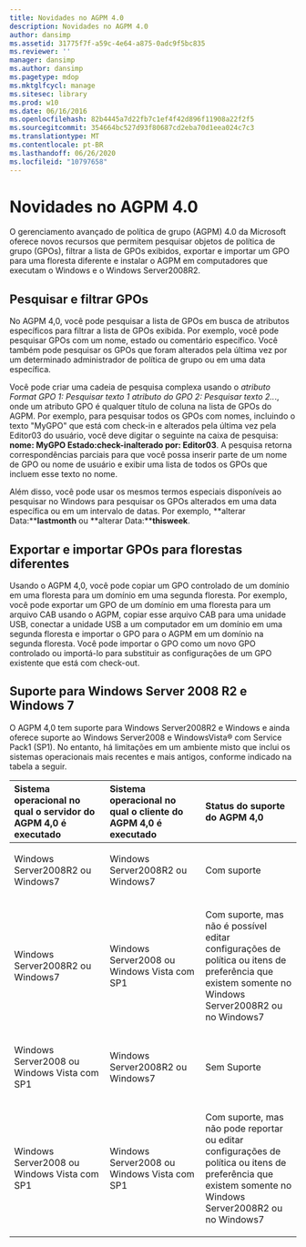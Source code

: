 ```yaml
---
title: Novidades no AGPM 4.0
description: Novidades no AGPM 4.0
author: dansimp
ms.assetid: 31775f7f-a59c-4e64-a875-0adc9f5bc835
ms.reviewer: ''
manager: dansimp
ms.author: dansimp
ms.pagetype: mdop
ms.mktglfcycl: manage
ms.sitesec: library
ms.prod: w10
ms.date: 06/16/2016
ms.openlocfilehash: 82b4445a7d22fb7c1ef4f42d896f11908a22f2f5
ms.sourcegitcommit: 354664bc527d93f80687cd2eba70d1eea024c7c3
ms.translationtype: MT
ms.contentlocale: pt-BR
ms.lasthandoff: 06/26/2020
ms.locfileid: "10797658"
---
```

# Novidades no AGPM 4.0


O gerenciamento avançado de política de grupo (AGPM) 4.0 da Microsoft oferece novos recursos que permitem pesquisar objetos de política de grupo (GPOs), filtrar a lista de GPOs exibidos, exportar e importar um GPO para uma floresta diferente e instalar o AGPM em computadores que executam o Windows e o Windows Server2008R2.

## Pesquisar e filtrar GPOs


No AGPM 4,0, você pode pesquisar a lista de GPOs em busca de atributos específicos para filtrar a lista de GPOs exibida. Por exemplo, você pode pesquisar GPOs com um nome, estado ou comentário específico. Você também pode pesquisar os GPOs que foram alterados pela última vez por um determinado administrador de política de grupo ou em uma data específica.

Você pode criar uma cadeia de pesquisa complexa usando o *atributo Format GPO 1: Pesquisar texto 1 atributo do GPO 2: Pesquisar texto 2..*., onde um atributo GPO é qualquer título de coluna na lista de GPOs do AGPM. Por exemplo, para pesquisar todos os GPOs com nomes, incluindo o texto "MyGPO" que está com check-in e alterados pela última vez pela Editor03 do usuário, você deve digitar o seguinte na caixa de pesquisa: **nome: MyGPO Estado:****check-in****alterado por: Editor03**. A pesquisa retorna correspondências parciais para que você possa inserir parte de um nome de GPO ou nome de usuário e exibir uma lista de todos os GPOs que incluem esse texto no nome.

Além disso, você pode usar os mesmos termos especiais disponíveis ao pesquisar no Windows para pesquisar os GPOs alterados em uma data específica ou em um intervalo de datas. Por exemplo, **alterar Data:****lastmonth** ou **alterar Data:****thisweek**.

## Exportar e importar GPOs para florestas diferentes


Usando o AGPM 4,0, você pode copiar um GPO controlado de um domínio em uma floresta para um domínio em uma segunda floresta. Por exemplo, você pode exportar um GPO de um domínio em uma floresta para um arquivo CAB usando o AGPM, copiar esse arquivo CAB para uma unidade USB, conectar a unidade USB a um computador em um domínio em uma segunda floresta e importar o GPO para o AGPM em um domínio na segunda floresta. Você pode importar o GPO como um novo GPO controlado ou importá-lo para substituir as configurações de um GPO existente que está com check-out.

## Suporte para Windows Server 2008 R2 e Windows 7


O AGPM 4,0 tem suporte para Windows Server2008R2 e Windows e ainda oferece suporte ao Windows Server2008 e WindowsVista® com Service Pack1 (SP1). No entanto, há limitações em um ambiente misto que inclui os sistemas operacionais mais recentes e mais antigos, conforme indicado na tabela a seguir.

<table>
<colgroup>
<col width="33%" />
<col width="33%" />
<col width="33%" />
</colgroup>
<thead>
<tr class="header">
<th align="left">Sistema operacional no qual o servidor do AGPM 4,0 é executado</th>
<th align="left">Sistema operacional no qual o cliente do AGPM 4,0 é executado</th>
<th align="left">Status do suporte do AGPM 4,0</th>
</tr>
</thead>
<tbody>
<tr class="odd">
<td align="left"><p>Windows Server2008R2 ou Windows7</p></td>
<td align="left"><p>Windows Server2008R2 ou Windows7</p></td>
<td align="left"><p>Com suporte</p></td>
</tr>
<tr class="even">
<td align="left"><p>Windows Server2008R2 ou Windows7</p></td>
<td align="left"><p>Windows Server2008 ou Windows Vista com SP1</p></td>
<td align="left"><p>Com suporte, mas não é possível editar configurações de política ou itens de preferência que existem somente no Windows Server2008R2 ou no Windows7</p></td>
</tr>
<tr class="odd">
<td align="left"><p>Windows Server2008 ou Windows Vista com SP1</p></td>
<td align="left"><p>Windows Server2008R2 ou Windows7</p></td>
<td align="left"><p>Sem Suporte</p></td>
</tr>
<tr class="even">
<td align="left"><p>Windows Server2008 ou Windows Vista com SP1</p></td>
<td align="left"><p>Windows Server2008 ou Windows Vista com SP1</p></td>
<td align="left"><p>Com suporte, mas não pode reportar ou editar configurações de política ou itens de preferência que existem somente no Windows Server2008R2 ou no Windows7</p></td>
</tr>
</tbody>
</table>

 

 

 





